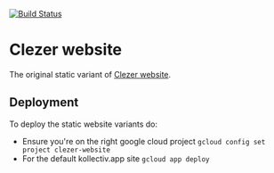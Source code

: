 [![Build Status](https://dev.azure.com/clezerlabs/Clezer%20Website/_apis/build/status/Deploy%20clezer-website)](https://dev.azure.com/clezerlabs/Clezer%20Website/_build/latest?definitionId=12)

# Clezer website
The original static variant of [Clezer website](http://clezer.com).

## Deployment
To deploy the static website variants do:

- Ensure you're on the right google cloud project `gcloud config set project clezer-website`
- For the default kollectiv.app site `gcloud app deploy`
